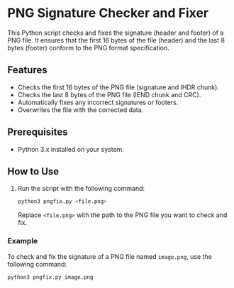 # PNG Signature Checker and Fixer

This Python script checks and fixes the signature (header and footer) of a PNG file. It ensures that the first 16 bytes of the file (header) and the last 8 bytes (footer) conform to the PNG format specification.

## Features
- Checks the first 16 bytes of the PNG file (signature and IHDR chunk).
- Checks the last 8 bytes of the PNG file (IEND chunk and CRC).
- Automatically fixes any incorrect signatures or footers.
- Overwrites the file with the corrected data.

## Prerequisites
- Python 3.x installed on your system.

## How to Use

1. Run the script with the following command:
    ```bash
    python3 pngfix.py <file.png>
    ```

    Replace `<file.png>` with the path to the PNG file you want to check and fix.

### Example

To check and fix the signature of a PNG file named `image.png`, use the following command:

```bash
python3 pngfix.py image.png
